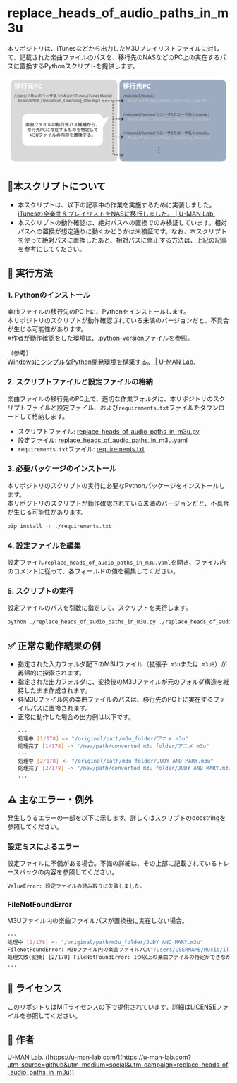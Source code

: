 # replace_heads_of_audio_paths_in_m3u

本リポジトリは、iTunesなどから出力したM3Uプレイリストファイルに対して、記載された楽曲ファイルのパスを、移行先のNASなどのPC上の実在するパスに置換するPythonスクリプトを提供します。

![./images/004169_Pythonスクリプトの機能.png](./images/004169_Pythonスクリプトの機能.png)


## 🚩本スクリプトについて
* 本スクリプトは、以下の記事中の作業を実施するために実装しました。  
[iTunesの全楽曲＆プレイリストをNASに移行しました。 | U-MAN Lab.](https://u-man-lab.com/songs_and_playlists_migration_from_itunes_to_nas/?utm_source=github&utm_medium=social&utm_campaign=replace_heads_of_audio_paths_in_m3u)
* 本スクリプトの動作確認は、絶対パスへの置換でのみ検証しています。相対パスへの置換が想定通りに動くかどうかは未検証です。なお、本スクリプトを使って絶対パスに置換したあと、相対パスに修正する方法は、上記の記事を参考にしてください。

## 🚀 実行方法

### 1. Pythonのインストール

楽曲ファイルの移行先のPC上に、Pythonをインストールします。  
本リポジトリのスクリプトが動作確認されている未満のバージョンだと、不具合が生じる可能性があります。  
※作者が動作確認をした環境は、[.python-version](./.python-version)ファイルを参照。

（参考）  
[WindowsにシンプルなPython開発環境を構築する。 | U-MAN Lab.](https://u-man-lab.com/simple-python-dev-environment-on-windows/?utm_source=github&utm_medium=social&utm_campaign=replace_heads_of_audio_paths_in_m3u)


### 2. スクリプトファイルと設定ファイルの格納

楽曲ファイルの移行先のPC上で、適切な作業フォルダに、本リポジトリのスクリプトファイルと設定ファイル、および`requirements.txt`ファイルをダウンロードして格納します。
* スクリプトファイル: [replace_heads_of_audio_paths_in_m3u.py](./replace_heads_of_audio_paths_in_m3u.py)
* 設定ファイル: [replace_heads_of_audio_paths_in_m3u.yaml](./replace_heads_of_audio_paths_in_m3u.yaml)
* `requirements.txt`ファイル: [requirements.txt](./requirements.txt)

### 3. 必要パッケージのインストール

本リポジトリのスクリプトの実行に必要なPythonパッケージをインストールします。  
本リポジトリのスクリプトが動作確認されている未満のバージョンだと、不具合が生じる可能性があります。

```bash
pip install -r ./requirements.txt
```

### 4. 設定ファイルを編集

設定ファイル`replace_heads_of_audio_paths_in_m3u.yaml`を開き、ファイル内のコメントに従って、各フィールドの値を編集してください。

### 5. スクリプトの実行

設定ファイルのパスを引数に指定して、スクリプトを実行します。

```bash
python ./replace_heads_of_audio_paths_in_m3u.py ./replace_heads_of_audio_paths_in_m3u.yaml
```


## ✅ 正常な動作結果の例

- 指定された入力フォルダ配下のM3Uファイル（拡張子`.m3u`または`.m3u8`）が再帰的に探索されます。
- 指定された出力フォルダに、変換後のM3Uファイルが元のフォルダ構造を維持したまま作成されます。
- 各M3Uファイル内の楽曲ファイルのパスは、移行先のPC上に実在するファイルパスに置換されます。
- 正常に動作した場合の出力例は以下です。
  ```bash
  ---
  処理中 [1/178] <- "/original/path/m3u_folder/アニメ.m3u"
  処理完了 [1/178] -> "/new/path/converted_m3u_folder/アニメ.m3u"
  ---
  処理中 [2/178] <- "/original/path/m3u_folder/JUDY AND MARY.m3u"
  処理完了 [2/178] -> "/new/path/converted_m3u_folder/JUDY AND MARY.m3u"
  ...
  ```


## ⚠️ 主なエラー・例外

発生しうるエラーの一部を以下に示します。詳しくはスクリプトのdocstringを参照してください。

### 設定ミスによるエラー

設定ファイルに不備がある場合。不備の詳細は、その上部に記載されているトレースバックの内容を参照してください。

```bash
ValueError: 設定ファイルの読み取りに失敗しました。
```

### FileNotFoundError

M3Uファイル内の楽曲ファイルパスが置換後に実在しない場合。

```bash
---
処理中 [2/178] <- "/original/path/m3u_folder/JUDY AND MARY.m3u"
FileNotFoundError: M3Uファイル内の楽曲ファイルパス"/Users/USERNAME/Music/iTunes/iTunes Media/Music/JUDY AND MARY/The Great Escape -COMPLETE BEST-/1-04 mottö.m4a"の現在の場所を確認できません。
処理失敗(変換) [2/178] FileNotFoundError: 1つ以上の楽曲ファイルの特定ができなかったため、M3Uファイルの置換に失敗しました。: "/original/path/m3u_folder/JUDY AND MARY.m3u"
...
```


## 📄 ライセンス

このリポジトリはMITライセンスの下で提供されています。詳細は[LICENSE](./LICENSE)ファイルを参照してください。


## 👤 作者

U-MAN Lab. ([https://u-man-lab.com/](https://u-man-lab.com?utm_source=github&utm_medium=social&utm_campaign=replace_heads_of_audio_paths_in_m3u))
